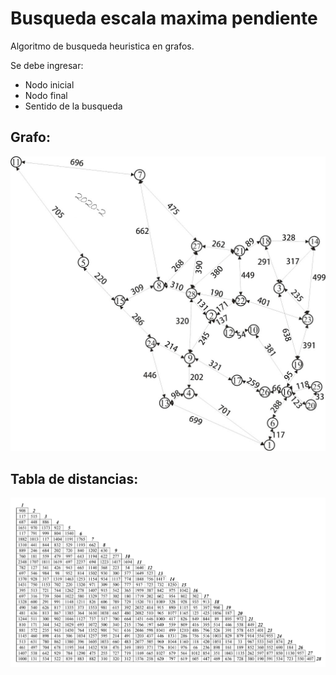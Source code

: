 # Busqueda escala maxima pendiente

Algoritmo de busqueda heuristica en grafos.

Se debe ingresar:
- Nodo inicial
- Nodo final
- Sentido de la busqueda

## Grafo:
![Grafo](src/assets/mapa_grafo.jpg)

## Tabla de distancias:
![Tabla](src/assets/tabla_grafo.png)
